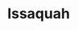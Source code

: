 ---
title: "Issaquah"
hashtag: "issaquah"
tags:
  - Cities I have worked in
  - Cities I have visited
  - City
  - Washington
  - I-90
---